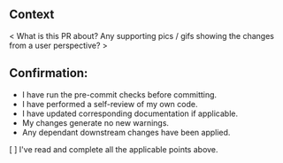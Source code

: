 ## Context

< What is this PR about?
Any supporting pics / gifs showing the changes from a user perspective? >

## Confirmation:

-  I have run the pre-commit checks before committing.
-  I have performed a self-review of my own code.
-  I have updated corresponding documentation if applicable.
-  My changes generate no new warnings.
-  Any dependant downstream changes have been applied.

[ ] I've read and complete all the applicable points above.
